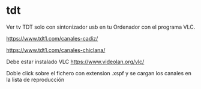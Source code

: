 # tdt
Ver tv TDT solo con sintonizador usb en tu Ordenador con el programa VLC.

https://www.tdt1.com/canales-cadiz/

https://www.tdt1.com/canales-chiclana/

Debe estar instalado VLC https://www.videolan.org/vlc/ 

Doble click sobre el fichero con extension .xspf y se cargan los canales en la lista de reproducción

